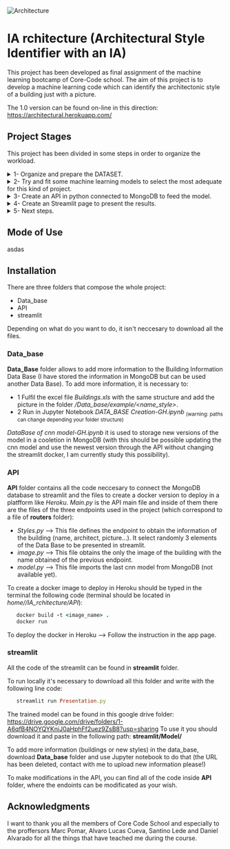 ![Architecture](https://user-images.githubusercontent.com/101878865/185236283-eb2187f0-0154-41cf-9727-3be28737e9d3.gif)

# IA rchitecture (Architectural Style Identifier with an IA) 

This project has been developed as final assignment of the machine learning bootcamp of Core-Code school.
The aim of this project is to develop a machine learning code which can identify the architectonic style of a building just with a picture.

The 1.0 version can be found on-line in this direction: https://architectural.herokuapp.com/

## Project Stages
This project has been divided in some steps in order to organize the workload.

<details><summary>1-	Organize and prepare the DATASET.</summary>

The Dataset of this project can be downloaded from kaggle: https://www.kaggle.com/datasets/dumitrux/architectural-styles-dataset?resource=download. It contains 10113 pictures divided in 25 folders, each one corresponds to a different  architectural style (from Achaemenid and Ancient Egyptian architecture to Postmodern architecture). 

To avoid overloading of the model, it has only been used 5 styles to train the model: 
- Postmodern
- Novelty
- International style
- Deconstructivism 
- Chicago School architecture

After having a trained model, it is going to be added other styles to distinguish more styles.

</details>

<details><summary>2-	Try and fit some machine learning models to select the most adequate for this kind of project.</summary>

The model selected to us in this application is a derived model from “ResNet50” where are added a Flattern layer, a Dense layer with 512 units and “relu” activation and a Dense layer with 5 units and “softmax” activation (based on this article of a similar problem: https://chroniclesofai.com/transfer-learning-with-keras-resnet-50/). 

ResNet50 is a very well known CNN model which can be found in the paper by K. He et al. (publised in 2017): Deep Residual Learning for Image Recognition (https://arxiv.org/abs/1512.03385). This CNN model was development to solve the degradation problem in a deep network (adding more layers to a sufficiently deep neural network would first see saturation in accuracy and then the accuracy degrades).

The current model has reach an accuracy higher than 80% as can be seen in the picture of the next chapter.

</details>

<details><summary>3-	Create an API in python connected to MongoDB to feed the model.</summary>

It has been created a Data Base in MongoDB with pictures and information of the buildings of each architectural styles (Authors, Year of construction and Name of the building). This Data Base has been dockerized and published in Heroku to be available at any time.

![Mongo](https://user-images.githubusercontent.com/101878865/185746418-56d9652c-91fa-4909-b002-cfc87bda2a05.jpg)

</details>

<details><summary>4-	Create an Streamlit page to present the results.</summary>

A Streamlit web has been developed to present all the data. There site is divided in two pages, the first one to explain how all the things works and the other one where all the magic happens (see next picture). 

![Streamlit-nothing](https://user-images.githubusercontent.com/101878865/185240943-52c804a0-b378-4420-9775-c99d0ad86954.jpg)

When an image is uploaded and confirmed, the model starts looking for similarities to stablishs the most probable architectural style and to presents the result. After that, the program calls (through the API) to a MongoDB data base where can be found pictures and information of buildings of the same style.

![Streamlit-Results](https://user-images.githubusercontent.com/101878865/185236400-c42ce73a-e7c0-45f4-b3a0-2219cb46a8c3.jpg)

</details>

<details><summary>5-	Next steps.</summary>


It has been identified two main paths to improve this project:

- Add more styles to make more complete and complex the model.
- Add this project to Google Cloud to be sure that there is not faillure in the website if there are a lot of users. 

</details>

## Mode of Use

asdas

## Installation

There are three folders that compose the whole project:
- Data_base
- API
- streamlit

Depending on what do you want to do, it isn't neccesary to download all the files. 

### Data_base

**Data_Base** folder allows to add more information to the Building Information Data Base (I have stored the information in MongoDB but can be used another Data Base). To add more information, it is necessary to:

- 1 Fulfil the excel file *Buildings.xls* with the same structure and add the picture in the folder */Data_base/example/<name_style>*.
- 2 Run in Jupyter Notebook *DATA_BASE Creation-GH.ipynb* <sub>(warning: paths can change depending your folder structure)</sub>

*DataBase of cnn model-GH.ipynb* it is used to storage new versions of the model in a cooletion in MongoDB (with this should be possible updating the cnn model and use the newest version through the API without changing the streamlit docker, I am currently study this possibility). 

### API

**API** folder contains all the code neccesary to connect the MongoDB database to streamlit and the files to create a docker version to deploy in a platfform like *Heroku*. *Main.py* is the API main file and inside of them there are the files of the three endpoints used in the project (which correspond to a file of **routers** folder):

- *Styles.py* --> This file defines the endpoint to obtain the information of the building (name, architect, picture...). It select randomly 3 elements of the Data Base to be presented in streamlit.
- *image.py* --> This file obtains the only the image of the building with the name obtained of the previous endpoint.
- *model.py* --> This file imports the last cnn model from MongoDB (not available yet).

To create a docker image to deploy in Heroku should be typed in the terminal the following code (terminal should be located in *home/<user>/IA_rchitecture/API*):

```ruby
   docker build -t <image_name> .
   docker run
```

To deploy the docker in Heroku --> Follow the instruction in the app page. 

### streamlit

All the code of the streamlit can be found in **streamlit** folder.
   
To run locally it's necessary to download all this folder and write with the following line code:

```ruby
   streamlit run Presentation.py
```



The trained model can be found in this google drive folder: https://drive.google.com/drive/folders/1-A6qfB4NOYQYKniJ0aHphFf2uez9ZsB8?usp=sharing
To use it you should download it and paste in the following path: **streamlit/Model/** 

   
   
To add more information (buildings or new styles) in the data_base, download **Data_base** folder and use Jupyter notebook to do that (the URL has been deleted, contact with me to upload new information please!)

To make modifications in the API, you can find all of the code inside **API** folder, where the endoints can be modificated as your wish.

## Acknowledgments

I want to thank you all the members of Core Code School and especially to the proffersors Marc Pomar, Alvaro Lucas Cueva, Santino Lede and Daniel Alvarado for all the things that have teached me during the course.   
